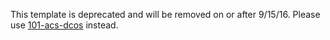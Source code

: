 This template is deprecated and will be removed on or after 9/15/16. Please use [101-acs-dcos](https://github.com/Azure/azure-quickstart-templates/tree/master/101-acs-dcos) instead.